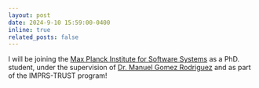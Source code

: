 ```yaml
---
layout: post
date: 2024-9-10 15:59:00-0400
inline: true
related_posts: false
---
```

I will be joining the [Max Planck Institute for Software Systems](https://www.mpi-sws.org) as a PhD. student, under the supervision of [Dr. Manuel Gomez Rodriguez](https://people.mpi-sws.org/~manuelgr/) and as part of the IMPRS-TRUST program!